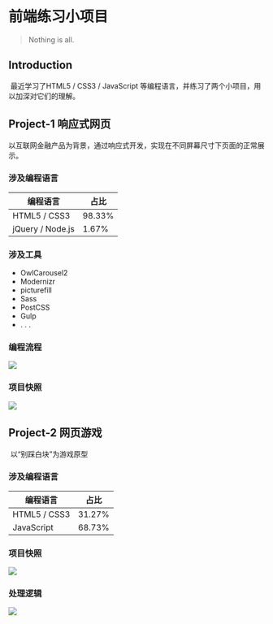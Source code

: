 # 前端练习小项目

> Nothing is all.

## Introduction

​       最近学习了HTML5 / CSS3 / JavaScript 等编程语言，并练习了两个小项目，用以加深对它们的理解。

## Project-1 响应式网页

​       以互联网金融产品为背景，通过响应式开发，实现在不同屏幕尺寸下页面的正常展示。

### 涉及编程语言

| 编程语言         | 占比   |
| ---------------- | ------ |
| HTML5 / CSS3     | 98.33% |
| jQuery / Node.js | 1.67%  |

### 涉及工具

- OwlCarousel2 
- Modernizr
- picturefill 
- Sass 
- PostCSS 
- Gulp
-  . . .

### 编程流程

![](https://github.com/yushanla/H5Exercise/blob/master/responsiveWeb/src/img/flow.PNG?raw=true)

### 项目快照

![](https://github.com/yushanla/H5Exercise/blob/master/responsiveWeb/src/img/Project-1.png?raw=true)

## Project-2 网页游戏

​		以“别踩白块”为游戏原型

### 涉及编程语言

| 编程语言     | 占比   |
| ------------ | ------ |
| HTML5 / CSS3 | 31.27% |
| JavaScript   | 68.73% |

### 项目快照

![](https://github.com/yushanla/H5Exercise/blob/master/whiteVsBlack/img/Project-2-l.PNG?raw=true)

### 处理逻辑

![](https://github.com/yushanla/H5Exercise/blob/master/whiteVsBlack/logicDiagram.png?raw=true)